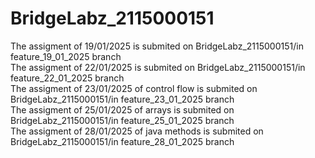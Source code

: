 # BridgeLabz_2115000151
The assigment of 19/01/2025 is submited on BridgeLabz_2115000151/in feature_19_01_2025 branch
<br>
The assigment of 22/01/2025 is submited on BridgeLabz_2115000151/in feature_22_01_2025 branch
<br>
The assigment of 23/01/2025 of control flow is submited on BridgeLabz_2115000151/in feature_23_01_2025 branch 
<br>
The assigment of 25/01/2025 of arrays is submited on BridgeLabz_2115000151/in feature_25_01_2025 branch
<br>
The assigment of 28/01/2025 of java methods is submited on BridgeLabz_2115000151/in feature_28_01_2025 branch
